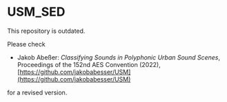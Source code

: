 # USM_SED

This repository is outdated.

Please check 

 - Jakob Abeßer: *Classifying Sounds in Polyphonic Urban Sound Scenes*, Proceedings of the 152nd AES Convention (2022), [https://github.com/jakobabesser/USM](https://github.com/jakobabesser/USM)

for a revised version.
